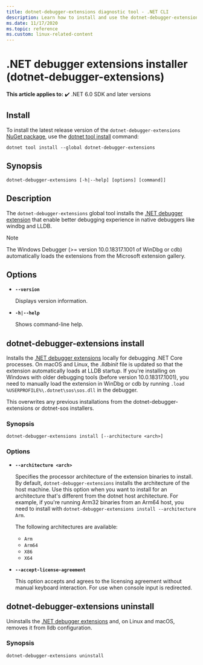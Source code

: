 ```yaml
---
title: dotnet-debugger-extensions diagnostic tool - .NET CLI
description: Learn how to install and use the dotnet-debugger-extensions CLI tool to manage the .NET debugging extensions, which is used with native debuggers on Windows and Linux.
ms.date: 11/17/2020
ms.topic: reference
ms.custom: linux-related-content
---
```

# .NET debugger extensions installer (dotnet-debugger-extensions)

**This article applies to:** ✔️ .NET 6.0 SDK and later versions

## Install

To install the latest release version of the `dotnet-debugger-extensions` [NuGet package](https://www.nuget.org/packages/dotnet-debugger-extensions), use the [dotnet tool install](../tools/dotnet-tool-install.md) command:

  ```dotnetcli
  dotnet tool install --global dotnet-debugger-extensions
  ```

## Synopsis

```console
dotnet-debugger-extensions [-h|--help] [options] [command]]
```

## Description

The `dotnet-debugger-extensions` global tool installs the [.NET debugger extension](debugger-extensions.md) that enable better debugging experience in native debuggers like windbg and LLDB.

> [!NOTE]
> The Windows Debugger (>= version 10.0.18317.1001 of WinDbg or cdb) automatically loads the extensions from the Microsoft extension gallery.

## Options

- **`--version`**

  Displays version information.

- **`-h|--help`**

  Shows command-line help.

## dotnet-debugger-extensions install

Installs the [.NET debugger extensions](debugger-extensions.md) locally for debugging .NET Core processes. On macOS and Linux, the *.lldbinit* file is updated so that the extension automatically loads at LLDB startup. If you're installing on Windows with older debugging tools (before version 10.0.18317.1001), you need to manually load the extension in WinDbg or cdb by running `.load %USERPROFILE%\.dotnet\sos\sos.dll` in the debugger.

This overwrites any previous installations from the dotnet-debugger-extensions or dotnet-sos installers.

### Synopsis

```console
dotnet-debugger-extensions install [--architecture <arch>]
```

### Options

- **`--architecture <arch>`**

  Specifies the processor architecture of the extension binaries to install. By default, `dotnet-debugger-extensions` installs the architecture of the host machine. Use this option when you want to install for an architecture that's different from the dotnet host architecture. For example, if you're running Arm32 binaries from an Arm64 host, you need to install with `dotnet-debugger-extensions install --architecture Arm`.

  The following architectures are available:

  - `Arm`
  - `Arm64`
  - `X86`
  - `X64`

- **`--accept-license-agreement`**
  
  This option accepts and agrees to the licensing agreement without manual keyboard interaction. For use when console input is redirected.

## dotnet-debugger-extensions uninstall

Uninstalls the [.NET debugger extensions](debugger-extensions.md) and, on Linux and macOS, removes it from lldb configuration.

### Synopsis

```console
dotnet-debugger-extensions uninstall
```
